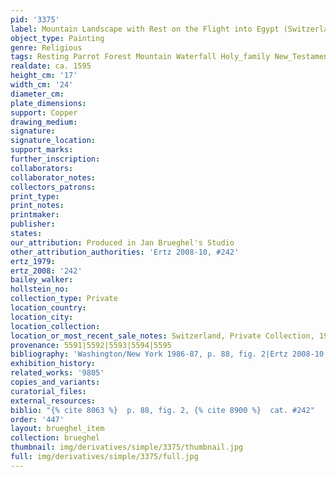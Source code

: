 ```yaml
---
pid: '3375'
label: Mountain Landscape with Rest on the Flight into Egypt (Switzerland)
object_type: Painting
genre: Religious
tags: Resting Parrot Forest Mountain Waterfall Holy_family New_Testament
realdate: ca. 1595
height_cm: '17'
width_cm: '24'
diameter_cm: 
plate_dimensions: 
support: Copper
drawing_medium: 
signature: 
signature_location: 
support_marks: 
further_inscription: 
collaborators: 
collaborator_notes: 
collectors_patrons: 
print_type: 
print_notes: 
printmaker: 
publisher: 
states: 
our_attribution: Produced in Jan Brueghel's Studio
other_attribution_authorities: 'Ertz 2008-10, #242'
ertz_1979: 
ertz_2008: '242'
bailey_walker: 
hollstein_no: 
collection_type: Private
location_country: 
location_city: 
location_collection: 
location_or_most_recent_sale_notes: Switzerland, Private Collection, 1982
provenance: 5591|5592|5593|5594|5595
bibliography: 'Washington/New York 1986-87, p. 88, fig. 2|Ertz 2008-10, cat. #242'
exhibition_history: 
related_works: '9805'
copies_and_variants: 
curatorial_files: 
external_resources: 
biblio: "{% cite 8063 %}  p. 88, fig. 2, {% cite 8900 %}  cat. #242"
order: '447'
layout: brueghel_item
collection: brueghel
thumbnail: img/derivatives/simple/3375/thumbnail.jpg
full: img/derivatives/simple/3375/full.jpg
---
```

